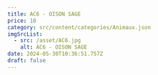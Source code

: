 ```yaml
---
title: AC6 - OISON SAGE
price: 10
category: src/content/categories/Animaux.json
imgSrcList:
  - src: /asset/AC6.jpg
    alt: AC6 - OISON SAGE
date: 2024-05-30T10:36:51.757Z
draft: false
---
```


